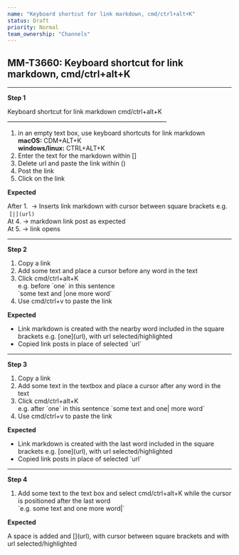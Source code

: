 ```yaml
---
name: "Keyboard shortcut for link markdown, cmd/ctrl+alt+K"
status: Draft
priority: Normal
team_ownership: "Channels"
---
```


## MM-T3660: Keyboard shortcut for link markdown, cmd/ctrl+alt+K

---

**Step 1**

Keyboard shortcut for link markdown cmd/ctrl+alt+K\
\_\_\_\_\_\_\_\_\_\_\_\_\_\_\_\_\_\_\_\_\_\_\_\_\_\_\_\_\_\_\_\_\_\_\_\_\_\_\_\_\_\_\_\_\_\_\_\_\_\_\_\_\_\_\_\_

1. in an empty text box, use keyboard shortcuts for link markdown\
   **macOS:** CDM+ALT+K\
   **windows/linux:** CTRL+ALT+K
2. Enter the text for the markdown within \[]
3. Delete url and paste the link within ()
4. Post the link
5. Click on the link

**Expected**

After 1.  -> Inserts link markdown with cursor between square brackets e.g.  `[|](url)`\
At 4. -> markdown link post as expected\
At 5. -> link opens

---

**Step 2**

1. Copy a link 
2. Add some text and place a cursor before any word in the text
3. Click cmd/ctrl+alt+K\
   e.g. before \`one\` in this sentence\
   \`some text and |one more word\`
4. Use cmd/ctrl+v to paste the link 

**Expected**

- Link markdown is created with the nearby word included in the square brackets e.g. \[one]\(url), with url selected/highlighted 
- Copied link posts in place of selected \`url\`

---

**Step 3**

1. Copy a link
2. Add some text in the textbox and place a cursor after any word in the text 
3. Click cmd/ctrl+alt+K\
   e.g. after \`one\` in this sentence \`some text and one| more word\`
4. Use cmd/ctrl+v to paste the link

**Expected**

- Link markdown is created with the last word included in the square brackets e.g. \[one]\(url), with url selected/highlighted 
- Copied link posts in place of selected \`url\`

---

**Step 4**

1. Add some text to the text box and select cmd/ctrl+alt+K while the cursor is positioned after the last word\
   \`e.g. some text and one more word|\`

**Expected**

A space is added and \[]\(url), with cursor between square brackets and with url selected/highlighted 
